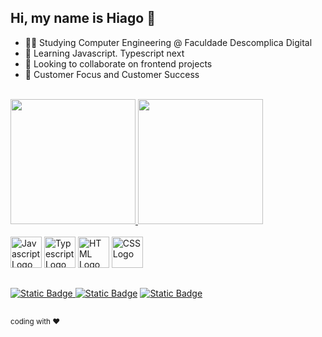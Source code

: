 ## Hi, my name is Hiago 👋

- 🧑‍💻 Studying Computer Engineering @ Faculdade Descomplica Digital
- 🌱 Learning Javascript. Typescript next
- 🧩 Looking to collaborate on frontend projects
- 👤 Customer Focus and Customer Success
<br>

<div>
  <a href="https://hiagosouza.com">
    <img height=200em src="https://github-readme-stats.vercel.app/api?username=ohiagosouza&show_icons=true&theme=radical&hide_rank=true&include_all_commits=true"/>
    <img height=200em src="https://github-readme-stats.vercel.app/api/top-langs/?username=ohiagosouza&layout=donut&langs_count=5&theme=radical&include_all_commits=true" />
  </a>
</div><br>

<div>
  <img src="https://cdn.jsdelivr.net/gh/devicons/devicon/icons/javascript/javascript-original.svg" alt="Javascript Logo" title="Javascript" height="50px" />
  <img src="https://cdn.jsdelivr.net/gh/devicons/devicon/icons/typescript/typescript-original.svg" alt="Typescript Logo" title="Typescript" height="50px" />
  <img src="https://cdn.jsdelivr.net/gh/devicons/devicon/icons/html5/html5-plain.svg" alt="HTML Logo" title="HTML" height="50px" />
  <img src="https://cdn.jsdelivr.net/gh/devicons/devicon/icons/css3/css3-plain.svg" alt="CSS Logo" title="CSS" height="50px" />
</div>

##

<div>
  <a href="https://linkedin.com/in/ohiagosouza" target="_blank"><img alt="Static Badge" src="https://img.shields.io/badge/linkedin-logo?style=for-the-badge&logo=linkedin&logoColor=%23FFF&color=%230A66C2">
</a>
  <a href="https://instagram.com/hiagosouza.dev" target="_blank"><img alt="Static Badge" src="https://img.shields.io/badge/instagram-logo?style=for-the-badge&logo=Instagram&logoColor=%23FFF&color=%23E4405F"></a>
</a>
  <a href="mailto:ohiagossouza@gmail.com" target="_blank"><img alt="Static Badge" src="https://img.shields.io/badge/gmail-logo?style=for-the-badge&logo=gmail&logoColor=%23FFF&color=%23EA4335">
</a>
</div>

##
<div>
  <sup>coding with ❤️</sup>
</div>
